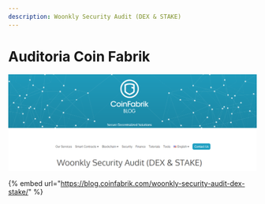 ```yaml
---
description: Woonkly Security Audit (DEX & STAKE)
---
```


# Auditoria Coin Fabrik

![](../.gitbook/assets/cfa.png)

{% embed url="https://blog.coinfabrik.com/woonkly-security-audit-dex-stake/" %}



